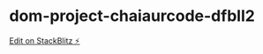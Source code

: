 # dom-project-chaiaurcode-dfbll2

[Edit on StackBlitz ⚡️](https://stackblitz.com/edit/dom-project-chaiaurcode-dfbll2)